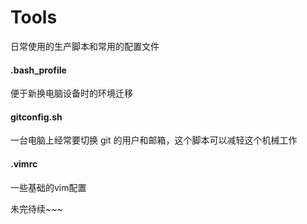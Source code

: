 # Tools
日常使用的生产脚本和常用的配置文件

#### .bash_profile

便于新换电脑设备时的环境迁移



#### gitconfig.sh

一台电脑上经常要切换 git 的用户和邮箱，这个脚本可以减轻这个机械工作

#### .vimrc

一些基础的vim配置


未完待续~~~
